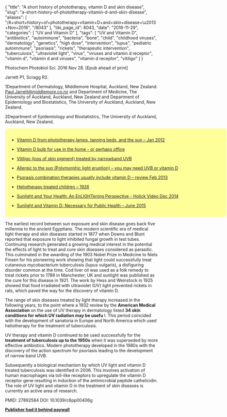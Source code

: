 {
    "title": "A short history of phototherapy, vitamin D and skin disease",
    "slug": "a-short-history-of-phototherapy-vitamin-d-and-skin-disease",
    "aliases": [
        "/A+short+history+of+phototherapy+vitamin+D+and+skin+disease+\u2013+Nov+2016",
        "/8043"
    ],
    "tiki_page_id": 8043,
    "date": "2016-11-29",
    "categories": [
        "UV and Vitamin D"
    ],
    "tags": [
        "UV and Vitamin D",
        "antibiotics",
        "autoimmune",
        "bacteria",
        "bone",
        "child",
        "childhood viruses",
        "dermatology",
        "genetics",
        "high dose",
        "intervention",
        "lupus",
        "pediatric autoimmune",
        "psoriasis",
        "rickets",
        "therapeutic intervention",
        "tuberculosis",
        "ultraviolet light",
        "virus",
        "viruses and vitamin d receptor",
        "vitamin d",
        "vitamin d and viruses",
        "vitamin d receptor",
        "vitiligo"
    ]
}


Photochem Photobiol Sci. 2016 Nov 28. <span>[Epub ahead of print]</span>

Jarrett P1, Scragg R2.

1Department of Dermatology, Middlemore Hospital, Auckland, New Zealand. Paul.Jarrett@middlemore.co.nz and Department of Medicine, The University of Auckland, Auckland, New Zealand and Department of Epidemiology and Biostatistics, The University of Auckland, Auckland, New Zealand.

2Department of Epidemiology and Biostatistics, The University of Auckland, Auckland, New Zealand.

<div class="border" style="background-color:#FF9;padding:15px;margin:10px 0;border-radius:5px;width:700px">

* [Vitamin D from phototherapy lamps, tanning beds, and the sun – Jan 2012](/posts/vitamin-d-from-phototherapy-lamps-tanning-beds-and-the-sun)

* [Vitamin D bulb for use in the home - or perhaps office](/posts/vitamin-d-bulb-for-use-in-the-home-or-perhaps-office)

* [Vitiligo (loss of skin pigment) treated by narrowband UVB](/posts/vitiligo-loss-of-skin-pigment-treated-by-narrowband-uvb)

* [Allergic to the sun (Polymorphic light eruption) – you may need UVB or vitamin D](/posts/allergic-to-the-sun-polymorphic-light-eruption-you-may-need-uvb-or-vitamin-d)

* [Psorasis combination therapies usually include vitamin D – review Feb 2013](/posts/psorasis-combination-therapies-usually-include-vitamin-d-review)

* [Heliotherapy treated children – 1926](/posts/heliotherapy-treated-children-1926)

* [Sunlight and Your Health: An EnLIGHTening Perspective - Holick Video Dec 2014](/posts/sunlight-and-your-health-an-enlightening-perspective-holick-video)

* [Sunlight and Vitamin D: Necessary for Public Health – June 2015](/posts/sunlight-and-vitamin-d-necessary-for-public-health)

</div>

The earliest record between sun exposure and skin disease goes back five millennia to the ancient Egyptians. The modern scientific era of medical light therapy and skin diseases started in 1877 when Downs and Blunt reported that exposure to light inhibited fungal growth in test tubes. Continuing research generated a growing medical interest in the potential the effects of light to treat and cure skin diseases considered as parasitic. This culminated in the awarding of the 1903 Nobel Prize in Medicine to Niels Finsen for his pioneering work showing that light could successfully treat cutaneous mycobacterium tuberculosis (lupus vulgaris), a disfiguring disorder common at the time. Cod liver oil was used as a folk remedy to treat rickets prior to 1789 in Manchester, UK and sunlight was published as the cure for this disease in 1921. The work by Hess and Weinstock in 1925 showed that food irradiated with ultraviolet (UV) light prevented rickets in rats, which paved the way for the discovery of vitamin D. 

The range of skin diseases treated by light therapy increased in the following years, to the point where a 1932 review by the  **American Medical Association**  on the use of UV therapy in dermatology listed  **34 skin conditions for which UV radiation may be usefu** l. This period coincided with the development of sanatoria in Europe and North America which used heliotherapy for the treatment of tuberculosis. 

UV therapy and vitamin D continued to be used successfully for the  **treatment of tuberculosis up to the 1950s**  when it was superseded by more effective antibiotics. Modern phototherapy developed in the 1980s with the discovery of the action spectrum for psoriasis leading to the development of narrow band UVB. 

Subsequently a biological mechanism by which UV light and vitamin D treated tuberculosis was identified in 2006. This involves activation of human macrophages via toll-like receptors to upregulate the vitamin D receptor gene resulting in induction of the antimicrobial peptide cathelicidin. The role of UV light and vitamin D in the treatment of skin diseases is currently an active area of research.

PMID: 27892584 DOI: 10.1039/c6pp00406g 

 **[Publisher had it behind paywall](http://pubs.rsc.org/en/Content/ArticleLanding/2016/PP/C6PP00406G#!divAbstract)**